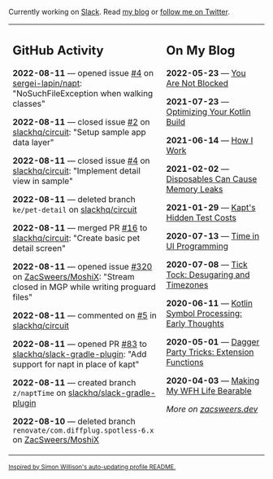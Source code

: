 Currently working on [Slack](https://slack.com/). Read [my blog](https://zacsweers.dev/) or [follow me on Twitter](https://twitter.com/ZacSweers).

<table><tr><td valign="top" width="60%">

## GitHub Activity
<!-- githubActivity starts -->
**2022-08-11** — opened issue [#4](https://github.com/sergei-lapin/napt/issues/4) on [sergei-lapin/napt](https://github.com/sergei-lapin/napt): "NoSuchFileException when walking classes"

**2022-08-11** — closed issue [#2](https://github.com/slackhq/circuit/issues/2) on [slackhq/circuit](https://github.com/slackhq/circuit): "Setup sample app data layer"

**2022-08-11** — closed issue [#4](https://github.com/slackhq/circuit/issues/4) on [slackhq/circuit](https://github.com/slackhq/circuit): "Implement detail view in sample"

**2022-08-11** — deleted branch `ke/pet-detail` on [slackhq/circuit](https://github.com/slackhq/circuit)

**2022-08-11** — merged PR [#16](https://github.com/slackhq/circuit/pull/16) to [slackhq/circuit](https://github.com/slackhq/circuit): "Create basic pet detail screen"

**2022-08-11** — opened issue [#320](https://github.com/ZacSweers/MoshiX/issues/320) on [ZacSweers/MoshiX](https://github.com/ZacSweers/MoshiX): "Stream closed in MGP while writing proguard files"

**2022-08-11** — commented on [#5](https://github.com/slackhq/circuit/issues/5#issuecomment-1212551630) in [slackhq/circuit](https://github.com/slackhq/circuit)

**2022-08-11** — opened PR [#83](https://github.com/slackhq/slack-gradle-plugin/pull/83) to [slackhq/slack-gradle-plugin](https://github.com/slackhq/slack-gradle-plugin): "Add support for napt in place of kapt"

**2022-08-11** — created branch `z/naptTime` on [slackhq/slack-gradle-plugin](https://github.com/slackhq/slack-gradle-plugin)

**2022-08-10** — deleted branch `renovate/com.diffplug.spotless-6.x` on [ZacSweers/MoshiX](https://github.com/ZacSweers/MoshiX)
<!-- githubActivity ends -->
</td><td valign="top" width="40%">

## On My Blog
<!-- blog starts -->
**2022-05-23** — [You Are Not Blocked](https://www.zacsweers.dev/you-are-not-blocked/)

**2021-07-23** — [Optimizing Your Kotlin Build](https://www.zacsweers.dev/optimizing-your-kotlin-build/)

**2021-06-14** — [How I Work](https://www.zacsweers.dev/how-i-work/)

**2021-02-02** — [Disposables Can Cause Memory Leaks](https://www.zacsweers.dev/disposables-can-cause-memory-leaks/)

**2021-01-29** — [Kapt's Hidden Test Costs](https://www.zacsweers.dev/kapts-hidden-test-costs/)

**2020-07-13** — [Time in UI Programming](https://www.zacsweers.dev/time-in-ui/)

**2020-07-08** — [Tick Tock: Desugaring and Timezones](https://www.zacsweers.dev/ticktock-desugaring-timezones/)

**2020-06-11** — [Kotlin Symbol Processing: Early Thoughts](https://www.zacsweers.dev/kotlin-symbol-processor-early-thoughts/)

**2020-05-01** — [Dagger Party Tricks: Extension Functions](https://www.zacsweers.dev/dagger-party-tricks-extension-functions/)

**2020-04-03** — [Making My WFH Life Bearable](https://www.zacsweers.dev/making-wfh-life-bearable/)
<!-- blog ends -->
_More on [zacsweers.dev](https://zacsweers.dev/)_
</td></tr></table>

<sub><a href="https://simonwillison.net/2020/Jul/10/self-updating-profile-readme/">Inspired by Simon Willison's auto-updating profile README.</a></sub>